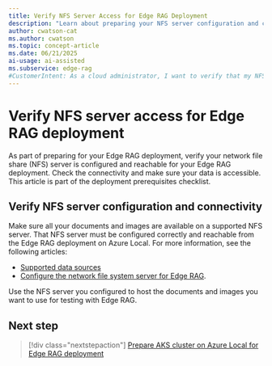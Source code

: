 ```yaml
---
title: Verify NFS Server Access for Edge RAG Deployment
description: "Learn about preparing your NFS server configuration and connectivity for Edge RAG deployment to make sure your data is accessible and ready."
author: cwatson-cat
ms.author: cwatson
ms.topic: concept-article
ms.date: 06/21/2025
ai-usage: ai-assisted
ms.subservice: edge-rag
#CustomerIntent: As a cloud administrator, I want to verify that my NFS server is configured and reachable for Edge RAG deployment so that my documents and images are accessible to the chat solution.
---
```


# Verify NFS server access for Edge RAG deployment

As part of preparing for your Edge RAG deployment, verify your network file share (NFS) server is configured and reachable for your Edge RAG deployment. Check the connectivity and make sure your data is accessible. This article is part of the deployment prerequisites checklist.

## Verify NFS server configuration and connectivity

Make sure all your documents and images are available on a supported NFS server. That NFS server must be configured correctly and reachable from the Edge RAG deployment on Azure Local. For more information, see the following articles:

- [Supported data sources](requirements.md#supported-data-sources) 
- [Configure the network file system server for Edge RAG](configure-nfs-server.md).

Use the NFS server you configured to host the documents and images you want to use for testing with Edge RAG.

## Next step

> [!div class="nextstepaction"]
> [Prepare AKS cluster on Azure Local for Edge RAG deployment](prepare-aks-cluster.md)